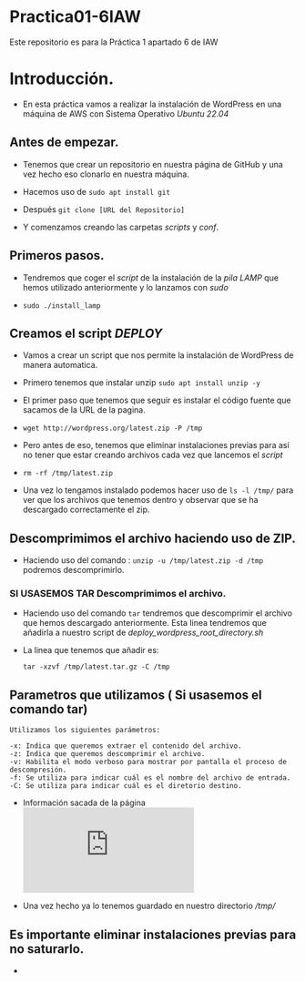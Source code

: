 # Practica01-6IAW
Este repositorio es para la Práctica 1 apartado 6 de IAW

# Introducción.

- En esta práctica vamos a realizar la instalación de WordPress en una máquina de AWS con Sistema Operativo *_Ubuntu 22.04_*

## Antes de empezar.

- Tenemos que crear un repositorio en nuestra página de GitHub y una vez hecho eso clonarlo en nuestra máquina.

- Hacemos uso de `sudo apt install git`

- Después `git clone [URL del Repositorio]`

- Y comenzamos creando las carpetas *_scripts_* y *_conf_*.


## Primeros pasos.

- Tendremos que coger el *_script_* de la instalación de la *_pila LAMP_* que hemos utilizado anteriormente y lo lanzamos con *_sudo_*

- `sudo ./install_lamp`


## Creamos el script *_DEPLOY_*

- Vamos a crear un script que nos permite la instalación de WordPress de manera automatica. 

- Primero tenemos que instalar unzip `sudo apt install unzip -y`

- El primer paso que tenemos que seguir es instalar el código fuente que sacamos de la URL de la pagina.

- `wget http://wordpress.org/latest.zip -P /tmp`

- Pero antes de eso, tenemos que eliminar instalaciones previas para así no tener que estar creando archivos cada vez que lancemos el *_script_*

- `rm -rf /tmp/latest.zip`

- Una vez lo tengamos instalado podemos hacer uso de `ls -l /tmp/` para ver que los archivos que tenemos dentro y observar que se ha descargado correctamente el zip.


## Descomprimimos el archivo haciendo uso de ZIP.

- Haciendo uso del comando : `unzip -u /tmp/latest.zip -d /tmp` podremos descomprimirlo. 

### SI USASEMOS TAR  Descomprimimos el archivo.

- Haciendo uso del comando `tar` tendremos que descomprimir el archivo que hemos descargado anteriormente. Esta linea tendremos que añadirla a nuestro script de *_deploy_wordpress_root_directory.sh_* 

- La linea que tenemos que añadir es:

    `tar -xzvf /tmp/latest.tar.gz -C /tmp`

## Parametros que utilizamos ( Si usasemos el comando tar)

    Utilizamos los siguientes parámetros:

    -x: Indica que queremos extraer el contenido del archivo.
    -z: Indica que queremos descomprimir el archivo.
    -v: Habilita el modo verboso para mostrar por pantalla el proceso de descompresión.
    -f: Se utiliza para indicar cuál es el nombre del archivo de entrada.
    -C: Se utiliza para indicar cuál es el diretorio destino.

- Información sacada de la página ![JoseJuan](https://josejuansanchez.org/iaw/practica-01-06/index.html)

- Una vez hecho ya lo tenemos guardado en nuestro directorio *_/tmp/_*

## Es importante eliminar instalaciones previas para no saturarlo.

- 